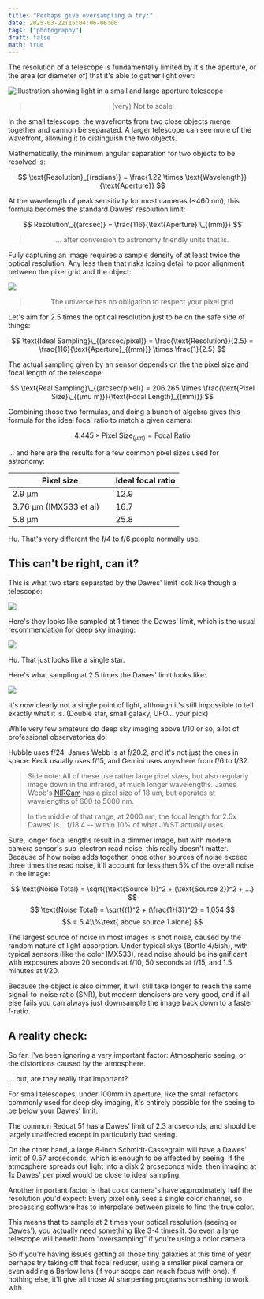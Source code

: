 ```yaml
---
title: "Perhaps give oversampling a try:"
date: 2025-03-22T15:04:06-06:00
tags: ["photography"]
draft: false
math: true
---
```


The resolution of a telescope is fundamentally limited by it's the aperture, or the area (or diameter of) that it's able to gather light over:

![Illustration showing light in a small and large aperture telescope](limit.png)
> <div style="text-align: center"> (very) Not to scale</div>

In the small telescope, the wavefronts from two close objects merge together and cannon be separated.
A larger telescope can see more of the wavefront, allowing it to distinguish the two objects.

Mathematically, the minimum angular separation for two objects to be resolved is:

$$ \text{Resolution}_{(radians)} = \frac{1.22 \times \text{Wavelength}}{\text{Aperture}} $$

At the wavelength of peak sensitivity for most cameras (~460 nm), this formula becomes the standard Dawes' resolution limit:

<!--
$$ Resolution_{(radians)} = \frac{1.22 \times 460 nm}{Aperture} $$
$$ Resolution_{(radians)} = \frac{561 nm}{Aperture} $$
-->

$$ Resolution\_{(arcsec)} = \frac{116}{\text{Aperture} \_{(mm)}} $$
> <div style="text-align: center"> ... after conversion to astronomy friendly units that is. </div>

Fully capturing an image requires a sample density of at least twice the optical resolution.
Any less then that risks losing detail to poor alignment between the pixel grid and the object:

![](why_not.png)
> <div style="text-align: center"> The universe has no obligation to respect your pixel grid </div>

Let's aim for 2.5 times the optical resolution just to be on the safe side of things:

$$ \text{Ideal Sampling}\_{(arcsec/pixel)} = \frac{\text{Resolution}}{2.5} = \frac{116}{\text{Aperture}_{(mm)}} \times \frac{1}{2.5} $$

The actual sampling given by an sensor depends on the the pixel size and focal length of the telescope:

$$ \text{Real Sampling}\_{(arcsec/pixel)} = 206.265  \times \frac{\text{Pixel Size}\_{(\mu m)}}{\text{Focal Length}_{(mm)}} $$

Combining those two formulas, and doing a bunch of algebra gives this formula for the ideal focal ratio to match a given camera:

$$ 4.445 \times \text{Pixel Size}_{(\mu m)} = \text{Focal Ratio} $$

... and here are the results for a few common pixel sizes used for astronomy:

|Pixel size|Ideal focal ratio|
|-|-|
|2.9 μm|12.9|
|3.76 μm (IMX533 et al)&nbsp;&nbsp;&nbsp;&nbsp;|16.7|
|5.8 μm |25.8|

Hu. 
That's very different the f/4 to f/6 people normally use.

## This can't be right, can it?

This is what two stars separated by the Dawes' limit look like though a telescope:

![](rings.png)

Here's they looks like sampled at 1 times the Dawes' limit, which is the usual recommendation for deep sky imaging:

![](rings1.png)

Hu. That just looks like a single star.

Here's what sampling at 2.5 times the Dawes' limit looks like: 

![](rings2.5.png)

It's now clearly not a single point of light, although it's still impossible to tell exactly what it is.
 (Double star, small galaxy, UFO... your pick)

While very few amateurs do deep sky imaging above f/10 or so, a lot of professional observatories do:

Hubble uses f/24, James Webb is at f/20.2, and it's not just the ones in space: Keck usually uses f/15, and Gemini uses anywhere from f/6 to f/32.

> Side note: All of these use rather large pixel sizes, but also regularly image down in the infrared, at much longer wavelengths.
> James Webb's [NIRCam](https://jwst-docs.stsci.edu/jwst-near-infrared-camera/nircam-instrumentation/nircam-detector-overview) has a pixel size of 18 um, but operates at wavelengths of 600 to 5000 nm.
>
> In the middle of that range, at 2000 nm, the focal length for 2.5x Dawes' is... f/18.4 -- within 10% of what JWST actually uses.


Sure, longer focal lengths result in a dimmer image, but with modern camera sensor's sub-electron read noise, this really doesn't matter.
Because of how noise adds together, once other sources of noise exceed three times the read noise, it'll account for less then 5% of the overall noise in the image:
 
$$ \text{Noise Total} = \sqrt{(\text{Source 1})^2 + (\text{Source 2})^2 + ...} $$
$$ \text{Noise Total} = \sqrt{(1)^2 + (\frac{1}{3})^2} = 1.054 $$
$$ = 5.4\\%\text{ above source 1 alone} $$

The largest source of noise in most images is shot noise, caused by the random nature of light absorption. 
Under typical skys (Bortle 4/5ish), with typical sensors (like the color IMX533), read noise should be insignificant with exposures above 20 seconds at f/10, 50 seconds at f/15, and 1.5 minutes at f/20. 

Because the object is also dimmer, it will still take longer to reach the same signal-to-noise ratio (SNR), but modern denoisers are very good, and if all else fails you can always just downsample the image back down to a faster f-ratio.

## A reality check:

So far, I've been  ignoring a very important factor: Atmospheric seeing, or the distortions caused by the atmosphere.

... but, are they really that important?

For small telescopes, under 100mm in aperture, like the small refactors commonly used for deep sky imaging, it's entirely possible for the seeing to be below your Dawes' limit:

The common Redcat 51 has a Dawes' limit of 2.3 arcseconds, and should be largely unaffected except in particularly bad seeing. 

On the other hand, a large 8-inch Schmidt-Cassegrain will have a Dawes' limit of 0.57 arcseconds, which is enough to be affected by seeing. 
If the atmosphere spreads out light into a disk 2 arcseconds wide, then imaging at 1x Dawes' per pixel would be close to ideal sampling.

Another important factor is that color camera's have approximately half the resolution you'd expect:
Every pixel only sees a single color channel, so processing software has to interpolate between pixels to find the true color.

This means that to sample at 2 times your optical resolution (seeing or Dawes'), you actually need something like 3-4 times it.
So even a large telescope will benefit from "oversampling" if you're using a color camera.

So if you're having issues getting all those tiny galaxies at this time of year, perhaps try taking off that focal reducer, using a smaller pixel camera or even adding a Barlow lens (if your scope can reach focus with one).
If nothing else, it'll give all those AI sharpening programs something to work with.

<!--
$$ \frac{116 mm}{\text{Aperture}\_{(mm)}} \times \frac{1}{2.5} = 206.265  \times \frac{\text{Pixel Size}\_{(\mu m)}}{\text{Focal Length}\_{(mm)}} $$

$$ \frac{116 mm \times \text{Focal Length}}{\text{Aperture}\_{(mm)}} \times \frac{1}{2.5} = 206.265  \times \text{Pixel Size}\_{(\mu m)} $$

$$ \frac{116 mm \times \text{Focal Length}}{\text{Aperture}\_{(mm)} \times 206.265} \times \frac{1}{2.5} = \text{Pixel Size}\_{(\mu m)} $$

$$ \frac{116 mm \times \text{Focal Length}}{\text{Aperture}\_{(mm)} \times 206.265} \times \frac{1}{2.5} = \text{Pixel Size}\_{(\mu m)} $$

$$ \frac{116 mm \times \text{Focal Length}}{\text{Aperture}\_{(mm)} \times 206.265 \times{2.5}} = \text{Pixel Size}\_{(\mu m)} $$


$$ \frac{116 mm \times \text{Focal Ratio}}{206.265 \times{2.5}} = \text{Pixel Size}\_{(\mu m)} $$

$$ \frac{116 mm \times \text{Focal Ratio}}{206.265 \times{2.5} \times \text{Pixel Size}} = \frac{1}{\text{Focal Ratio}}$$

$$ \frac{206.265 \times{2.5} \times \text{Pixel Size}_{(um)}}{116} = \text{Focal Ratio}$$
-->

